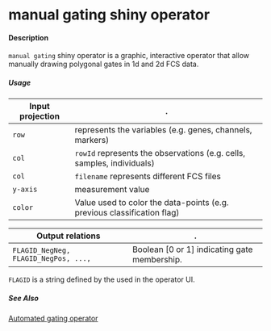 # manual gating shiny operator

#### Description

`manual gating` shiny operator is a graphic, interactive operator that allow manually drawing polygonal gates
in 1d and 2d FCS data.

##### Usage

Input projection |.
---|---
`row`   | represents the variables (e.g. genes, channels, markers)
`col`   | `rowId`  represents the observations (e.g. cells, samples, individuals) 
`col`   | `filename`  represents different FCS files
`y-axis`| measurement value
`color` | Value used to color the data-points (e.g. previous classification flag)


Output relations|.
---|---
`FLAGID_NegNeg, FLAGID_NegPos, ..., `| Boolean [0 or 1] indicating gate membership.

`FLAGID` is a string defined by the used in the operator UI.

##### See Also

[Automated gating operator](https://github.com/tercen/automated_gating_operator)



